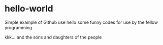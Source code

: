 # hello-world
Simple example of Github use
hello some funny codes for use by the fellow programming 

kkk... and the sons and daughters of the people 
